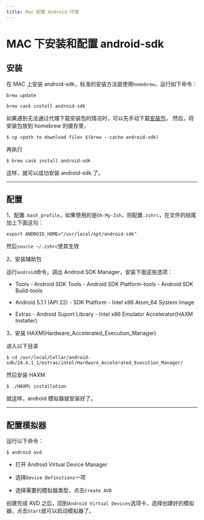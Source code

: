 ```yaml
---
title: Mac 配置 Android 环境
---
```


# MAC 下安装和配置 android-sdk

## 安装

在 MAC 上安装 android-sdk，标准的安装方法是使用`homebrew`，运行如下命令：

`brew update`

`brew cask install android-sdk`

如果遇到无法通过代理下载安装包的情况时，可以先手动下载[安装包](https://homebrew.bintray.com/bottles/android-sdk-24.4.1_1.el_capitan.bottle.tar.gz)，
然后，将安装包放到 homebrew 的缓存里，

`$ cp <path to download file> $(brew --cache android-sdk)`

再执行

`$ brew cask install android-sdk`

这样，就可以成功安装 android-sdk 了。

---

## 配置

1、配置`.bash_profile`，如果使用的是`Oh-My-Zsh`，则配置`.zshrc`，在文件的结尾加上下面这句：

`export ANDROID_HOME="/usr/local/opt/android-sdk"`

然后`source ~/.zshrc`使其生效

2、安装辅助包

运行`android`命令，调出 Android SDK Manager，安装下面这些选项：

- Tools - Android SDK Tools - Android SDK Platform-tools - Android SDK Build-tools

- Android 5.1.1 (API 22) - SDK Platform - Intel x86 Atom_64 System Image

- Extras - Android Suport Library - Intel x86 Emulator Accelerator(HAXM Installer)

3、安装 HAXM(Hardware_Accelerated_Execution_Manager)

进入以下目录

`$ cd /usr/local/Cellar/android-sdk/24.4.1_1/extras/intel/Hardware_Accelerated_Execution_Manager/`

然后安装 HAXM

`$ ./HAXM\ installation`

就这样，android 模拟器就安装好了。

---

## 配置模拟器

运行以下命令：

`$ android avd`

- 打开 Android Virtual Device Manager

- 选择`Device Definitions`一项

- 选择需要的模拟器类型，点击`Create AVD`

创建完成 AVD 之后，回到`Android Virtual Devices`选项卡，选择创建好的模拟器，点击`Start`就可以启动模拟器了。
